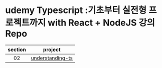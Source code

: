 # udemy Typescript :기초부터 실전형 프로젝트까지 with React + NodeJS 강의 Repo

| section |                                           project                                            |
| :-----: | :------------------------------------------------------------------------------------------: |
|   02    | [understanding-ts](https://github.com/Anjiwoong/TypeScript-Study/tree/main/understanding-ts) |
